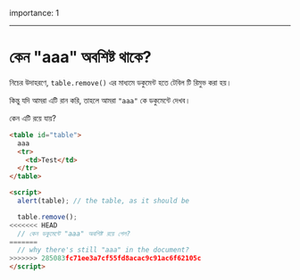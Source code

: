 importance: 1

---

# কেন "aaa" অবশিষ্ট থাকে?

নিচের উদাহরণে, `table.remove()` এর মাধ্যমে ডকুমেন্ট হতে টেবিল টি রিমুভ করা হয়।

কিন্তু যদি আমরা এটি রান করি, তাহলে আমরা `"aaa"` কে ডকুমেন্টে দেখব।

কেন এটি রয়ে যায়?

```html height=100 run
<table id="table">
  aaa
  <tr>
    <td>Test</td>
  </tr>
</table>

<script>
  alert(table); // the table, as it should be

  table.remove();
<<<<<<< HEAD
  // কেন ডকুমেন্টে "aaa" অবশিষ্ট রয়ে গেল?
=======
  // why there's still "aaa" in the document?
>>>>>>> 285083fc71ee3a7cf55fd8acac9c91ac6f62105c
</script>
```

